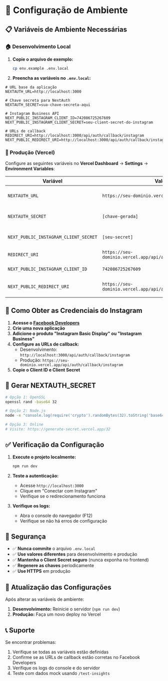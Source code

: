 # 🔧 Configuração de Ambiente

## 📋 Variáveis de Ambiente Necessárias

### 🏠 Desenvolvimento Local

1. **Copie o arquivo de exemplo:**
   ```bash
   cp env.example .env.local
   ```

2. **Preencha as variáveis no `.env.local`:**

```env
# URL base da aplicação
NEXTAUTH_URL=http://localhost:3000

# Chave secreta para NextAuth
NEXTAUTH_SECRET=sua-chave-secreta-aqui

# Instagram Business API
NEXT_PUBLIC_INSTAGRAM_CLIENT_ID=742086725267609
NEXT_PUBLIC_INSTAGRAM_CLIENT_SECRET=seu-client-secret-do-instagram

# URLs de callback
REDIRECT_URI=http://localhost:3000/api/auth/callback/instagram
NEXT_PUBLIC_REDIRECT_URI=http://localhost:3000/api/auth/callback/instagram
```

### 🚀 Produção (Vercel)

Configure as seguintes variáveis no **Vercel Dashboard** → **Settings** → **Environment Variables**:

| Variável | Valor | Descrição |
|----------|-------|-----------|
| `NEXTAUTH_URL` | `https://seu-dominio.vercel.app` | URL da sua aplicação |
| `NEXTAUTH_SECRET` | `[chave-gerada]` | Chave secreta gerada |
| `NEXT_PUBLIC_INSTAGRAM_CLIENT_SECRET` | `[seu-secret]` | Client Secret do Instagram |
| `REDIRECT_URI` | `https://seu-dominio.vercel.app/api/auth/callback/instagram` | URL de callback |
| `NEXT_PUBLIC_INSTAGRAM_CLIENT_ID` | `742086725267609` | Client ID público |
| `NEXT_PUBLIC_REDIRECT_URI` | `https://seu-dominio.vercel.app/api/auth/callback/instagram` | URL de callback público |

## 🔐 Como Obter as Credenciais do Instagram

1. **Acesse o [Facebook Developers](https://developers.facebook.com/)**
2. **Crie uma nova aplicação**
3. **Adicione o produto "Instagram Basic Display" ou "Instagram Business"**
4. **Configure as URLs de callback:**
   - Desenvolvimento: `http://localhost:3000/api/auth/callback/instagram`
   - Produção: `https://seu-dominio.vercel.app/api/auth/callback/instagram`
5. **Copie o Client ID e Client Secret**

## 🔑 Gerar NEXTAUTH_SECRET

```bash
# Opção 1: OpenSSL
openssl rand -base64 32

# Opção 2: Node.js
node -e "console.log(require('crypto').randomBytes(32).toString('base64'))"

# Opção 3: Online
# Visite: https://generate-secret.vercel.app/32
```

## ✅ Verificação da Configuração

1. **Execute o projeto localmente:**
   ```bash
   npm run dev
   ```

2. **Teste a autenticação:**
   - Acesse `http://localhost:3000`
   - Clique em "Conectar com Instagram"
   - Verifique se o redirecionamento funciona

3. **Verifique os logs:**
   - Abra o console do navegador (F12)
   - Verifique se não há erros de configuração

## 🚨 Segurança

- ✅ **Nunca commite** o arquivo `.env.local`
- ✅ **Use valores diferentes** para desenvolvimento e produção
- ✅ **Mantenha o Client Secret seguro** (nunca exponha no frontend)
- ✅ **Regenere as chaves** periodicamente
- ✅ **Use HTTPS** em produção

## 🔄 Atualização das Configurações

Após alterar as variáveis de ambiente:

1. **Desenvolvimento:** Reinicie o servidor (`npm run dev`)
2. **Produção:** Faça um novo deploy no Vercel

## 📞 Suporte

Se encontrar problemas:

1. Verifique se todas as variáveis estão definidas
2. Confirme se as URLs de callback estão corretas no Facebook Developers
3. Verifique os logs do console e do servidor
4. Teste com dados mock usando `/test-insights`
